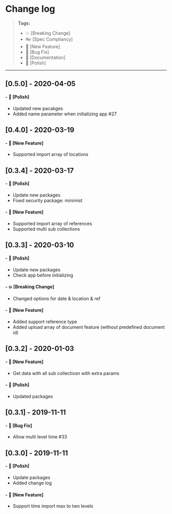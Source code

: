 # Change log

> **Tags:**
>
> - :boom: [Breaking Change]
> - :eyeglasses: [Spec Compliancy]
> - :rocket: [New Feature]
> - :bug: [Bug Fix]
> - :memo: [Documentation]
> - :nail_care: [Polish]

---

## [0.5.0] - 2020-04-05

#### - :nail_care: [Polish]

- Updated new pacakges
- Added name parameter when initializing app #27

## [0.4.0] - 2020-03-19

#### - :rocket: [New Feature]

- Supported import array of locations

## [0.3.4] - 2020-03-17

#### - :nail_care: [Polish]

- Update new packages
- Fixed security package: minimist

#### - :rocket: [New Feature]

- Supported import array of references
- Supported multi sub collections

## [0.3.3] - 2020-03-10

#### - :nail_care: [Polish]

- Update new packages
- Check app before initializing

#### - :boom: [Breaking Change]

- Changed options for date & location & ref

#### - :rocket: [New Feature]

- Added support reference type
- Added upload array of document feature (without predefined document id)

## [0.3.2] - 2020-01-03

#### - :rocket: [New Feature]

- Get data with all sub collectiosn with extra params

#### - :nail_care: [Polish]

- Updated packages

## [0.3.1] - 2019-11-11

#### - :bug: [Bug Fix]

- Allow multi level time #33

## [0.3.0] - 2019-11-11

#### - :nail_care: [Polish]

- Update packages
- Added change log

#### - :rocket: [New Feature]

- Support time import max to two levels

